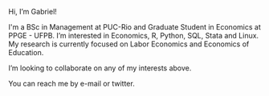 Hi, I’m Gabriel!

I'm a BSc in Management at PUC-Rio and Graduate Student in Economics at PPGE - UFPB. I’m interested in Economics, R, Python, SQL, Stata and Linux. My research is currently focused on Labor Economics and Economics of Education.

I’m looking to collaborate on any of my interests above.

You can reach me by e-mail or twitter.
